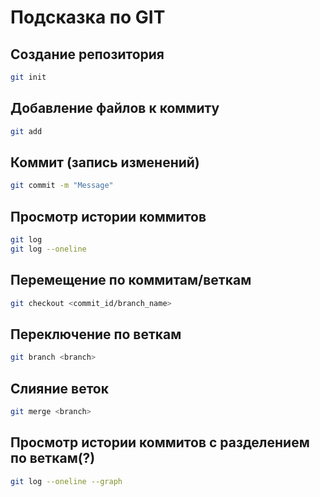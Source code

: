 # Подсказка по GIT
## Создание репозитория

```sh
git init
```
##  Добавление файлов к коммиту
```sh
git add
```
##  Коммит (запись изменений)
```sh
git commit -m "Message"
```
##  Просмотр истории коммитов
```sh
git log
git log --oneline
```

## Перемещение по коммитам/веткам

```sh
git checkout <commit_id/branch_name>
```


## Переключение по веткам

```sh
git branch <branch>
```

## Слияние веток

```sh
git merge <branch>
```

## Просмотр истории коммитов с разделением по веткам(?)
```sh
git log --oneline --graph
```
